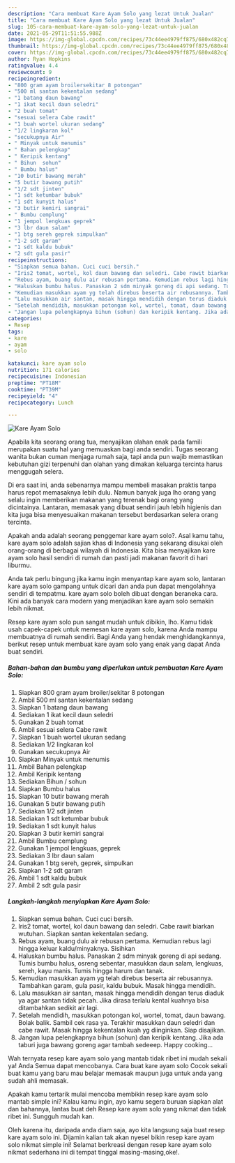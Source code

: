 ```yaml
---
description: "Cara membuat Kare Ayam Solo yang lezat Untuk Jualan"
title: "Cara membuat Kare Ayam Solo yang lezat Untuk Jualan"
slug: 105-cara-membuat-kare-ayam-solo-yang-lezat-untuk-jualan
date: 2021-05-29T11:51:55.988Z
image: https://img-global.cpcdn.com/recipes/73c44ee4979ff875/680x482cq70/kare-ayam-solo-foto-resep-utama.jpg
thumbnail: https://img-global.cpcdn.com/recipes/73c44ee4979ff875/680x482cq70/kare-ayam-solo-foto-resep-utama.jpg
cover: https://img-global.cpcdn.com/recipes/73c44ee4979ff875/680x482cq70/kare-ayam-solo-foto-resep-utama.jpg
author: Ryan Hopkins
ratingvalue: 4.4
reviewcount: 9
recipeingredient:
- "800 gram ayam broilersekitar 8 potongan"
- "500 ml santan kekentalan sedang"
- "1 batang daun bawang"
- "1 ikat kecil daun seledri"
- "2 buah tomat"
- "sesuai selera Cabe rawit"
- "1 buah wortel ukuran sedang"
- "1/2 lingkaran kol"
- "secukupnya Air"
- " Minyak untuk menumis"
- " Bahan pelengkap"
- " Keripik kentang"
- " Bihun  sohun"
- " Bumbu halus"
- "10 butir bawang merah"
- "5 butir bawang putih"
- "1/2 sdt jinten"
- "1 sdt ketumbar bubuk"
- "1 sdt kunyit halus"
- "3 butir kemiri sangrai"
- " Bumbu cemplung"
- "1 jempol lengkuas geprek"
- "3 lbr daun salam"
- "1 btg sereh geprek simpulkan"
- "1-2 sdt garam"
- "1 sdt kaldu bubuk"
- "2 sdt gula pasir"
recipeinstructions:
- "Siapkan semua bahan. Cuci cuci bersih."
- "Iris2 tomat, wortel, kol daun bawang dan seledri. Cabe rawit biarkan wutuhan. Siapkan santan kekentalan sedang."
- "Rebus ayam, buang dulu air rebusan pertama. Kemudian rebus lagi hingga keluar kaldu/minyaknya. Sisihkan"
- "Haluskan bumbu halus. Panaskan 2 sdm minyak goreng di api sedang. Tumis bumbu halus, osreng sebentar, masukkan daun salam, lengkuas, sereh, kayu manis. Tumis hingga harum dan tanak."
- "Kemudian masukkan ayam yg telah direbus beserta air rebusannya. Tambahkan garam, gula pasir, kaldu bubuk. Masak hingga mendidih."
- "Lalu masukkan air santan, masak hingga mendidih dengan terus diaduk ya agar santan tidak pecah. Jika dirasa terlalu kental kuahnya bisa ditambahkan sedikit air lagi."
- "Setelah mendidih, masukkan potongan kol, wortel, tomat, daun bawang. Bolak balik. Sambil cek rasa ya. Terakhir masukkan daun seledri dan cabe rawit. Masak hingga kekentalan kuah yg diinginkan. Siap disajikan."
- "Jangan lupa pelengkapnya bihun (sohun) dan keripik kentang. Jika ada taburi juga bawang goreng agar tambah sedeeep. Happy cooking..."
categories:
- Resep
tags:
- kare
- ayam
- solo

katakunci: kare ayam solo 
nutrition: 171 calories
recipecuisine: Indonesian
preptime: "PT18M"
cooktime: "PT39M"
recipeyield: "4"
recipecategory: Lunch

---
```



![Kare Ayam Solo](https://img-global.cpcdn.com/recipes/73c44ee4979ff875/680x482cq70/kare-ayam-solo-foto-resep-utama.jpg)

Apabila kita seorang orang tua, menyajikan olahan enak pada famili merupakan suatu hal yang memuaskan bagi anda sendiri. Tugas seorang  wanita bukan cuman menjaga rumah saja, tapi anda pun wajib memastikan kebutuhan gizi terpenuhi dan olahan yang dimakan keluarga tercinta harus menggugah selera.

Di era  saat ini, anda sebenarnya mampu membeli masakan praktis tanpa harus repot memasaknya lebih dulu. Namun banyak juga lho orang yang selalu ingin memberikan makanan yang terenak bagi orang yang dicintainya. Lantaran, memasak yang dibuat sendiri jauh lebih higienis dan kita juga bisa menyesuaikan makanan tersebut berdasarkan selera orang tercinta. 



Apakah anda adalah seorang penggemar kare ayam solo?. Asal kamu tahu, kare ayam solo adalah sajian khas di Indonesia yang sekarang disukai oleh orang-orang di berbagai wilayah di Indonesia. Kita bisa menyajikan kare ayam solo hasil sendiri di rumah dan pasti jadi makanan favorit di hari liburmu.

Anda tak perlu bingung jika kamu ingin menyantap kare ayam solo, lantaran kare ayam solo gampang untuk dicari dan anda pun dapat mengolahnya sendiri di tempatmu. kare ayam solo boleh dibuat dengan beraneka cara. Kini ada banyak cara modern yang menjadikan kare ayam solo semakin lebih nikmat.

Resep kare ayam solo pun sangat mudah untuk dibikin, lho. Kamu tidak usah capek-capek untuk memesan kare ayam solo, karena Anda mampu membuatnya di rumah sendiri. Bagi Anda yang hendak menghidangkannya, berikut resep untuk membuat kare ayam solo yang enak yang dapat Anda buat sendiri.

<!--inarticleads1-->

##### Bahan-bahan dan bumbu yang diperlukan untuk pembuatan Kare Ayam Solo:

1. Siapkan 800 gram ayam broiler/sekitar 8 potongan
1. Ambil 500 ml santan kekentalan sedang
1. Siapkan 1 batang daun bawang
1. Sediakan 1 ikat kecil daun seledri
1. Gunakan 2 buah tomat
1. Ambil sesuai selera Cabe rawit
1. Siapkan 1 buah wortel ukuran sedang
1. Sediakan 1/2 lingkaran kol
1. Gunakan secukupnya Air
1. Siapkan  Minyak untuk menumis
1. Ambil  Bahan pelengkap
1. Ambil  Keripik kentang
1. Sediakan  Bihun / sohun
1. Siapkan  Bumbu halus
1. Siapkan 10 butir bawang merah
1. Gunakan 5 butir bawang putih
1. Sediakan 1/2 sdt jinten
1. Sediakan 1 sdt ketumbar bubuk
1. Sediakan 1 sdt kunyit halus
1. Siapkan 3 butir kemiri sangrai
1. Ambil  Bumbu cemplung
1. Gunakan 1 jempol lengkuas, geprek
1. Sediakan 3 lbr daun salam
1. Gunakan 1 btg sereh, geprek, simpulkan
1. Siapkan 1-2 sdt garam
1. Ambil 1 sdt kaldu bubuk
1. Ambil 2 sdt gula pasir




<!--inarticleads2-->

##### Langkah-langkah menyiapkan Kare Ayam Solo:

1. Siapkan semua bahan. Cuci cuci bersih.
1. Iris2 tomat, wortel, kol daun bawang dan seledri. Cabe rawit biarkan wutuhan. Siapkan santan kekentalan sedang.
1. Rebus ayam, buang dulu air rebusan pertama. Kemudian rebus lagi hingga keluar kaldu/minyaknya. Sisihkan
1. Haluskan bumbu halus. Panaskan 2 sdm minyak goreng di api sedang. Tumis bumbu halus, osreng sebentar, masukkan daun salam, lengkuas, sereh, kayu manis. Tumis hingga harum dan tanak.
1. Kemudian masukkan ayam yg telah direbus beserta air rebusannya. Tambahkan garam, gula pasir, kaldu bubuk. Masak hingga mendidih.
1. Lalu masukkan air santan, masak hingga mendidih dengan terus diaduk ya agar santan tidak pecah. Jika dirasa terlalu kental kuahnya bisa ditambahkan sedikit air lagi.
1. Setelah mendidih, masukkan potongan kol, wortel, tomat, daun bawang. Bolak balik. Sambil cek rasa ya. Terakhir masukkan daun seledri dan cabe rawit. Masak hingga kekentalan kuah yg diinginkan. Siap disajikan.
1. Jangan lupa pelengkapnya bihun (sohun) dan keripik kentang. Jika ada taburi juga bawang goreng agar tambah sedeeep. Happy cooking...




Wah ternyata resep kare ayam solo yang mantab tidak ribet ini mudah sekali ya! Anda Semua dapat mencobanya. Cara buat kare ayam solo Cocok sekali buat kamu yang baru mau belajar memasak maupun juga untuk anda yang sudah ahli memasak.

Apakah kamu tertarik mulai mencoba membikin resep kare ayam solo mantab simple ini? Kalau kamu ingin, ayo kamu segera buruan siapkan alat dan bahannya, lantas buat deh Resep kare ayam solo yang nikmat dan tidak ribet ini. Sungguh mudah kan. 

Oleh karena itu, daripada anda diam saja, ayo kita langsung saja buat resep kare ayam solo ini. Dijamin kalian tak akan nyesel bikin resep kare ayam solo nikmat simple ini! Selamat berkreasi dengan resep kare ayam solo nikmat sederhana ini di tempat tinggal masing-masing,oke!.


